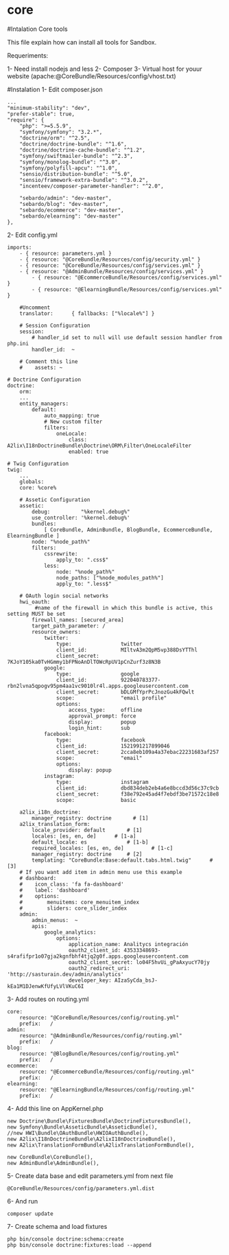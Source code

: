 # core
#Intalation Core tools

This file explain how can install all tools for Sandbox.

Requeriments:

1- Need install nodejs and less
2- Composer
3- Virtual host for youur website (apache:@CoreBundle/Resources/config/vhost.txt)

#Instalation
1- Edit composer.json

    ...
    "minimum-stability": "dev", 
    "prefer-stable": true,
    "require": {
        "php": ">=5.5.9",
        "symfony/symfony": "3.2.*",
        "doctrine/orm": "^2.5",
        "doctrine/doctrine-bundle": "^1.6",
        "doctrine/doctrine-cache-bundle": "^1.2",
        "symfony/swiftmailer-bundle": "^2.3",
        "symfony/monolog-bundle": "^3.0",
        "symfony/polyfill-apcu": "^1.0",
        "sensio/distribution-bundle": "^5.0",
        "sensio/framework-extra-bundle": "^3.0.2",
        "incenteev/composer-parameter-handler": "^2.0",
        
        "sebardo/admin": "dev-master",
        "sebardo/blog": "dev-master",
        "sebardo/ecommerce": "dev-master",
        "sebardo/elearning": "dev-master"
    },

2- Edit config.yml

	imports:
	    - { resource: parameters.yml }
	    - { resource: "@CoreBundle/Resources/config/security.yml" }
	    - { resource: "@CoreBundle/Resources/config/services.yml" }
	    - { resource: "@AdminBundle/Resources/config/services.yml" }
            - { resource: "@EcommerceBundle/Resources/config/services.yml" }
            - { resource: "@ElearningBundle/Resources/config/services.yml" }

        #Uncomment
        translator:      { fallbacks: ["%locale%"] }

        # Session Configuration
        session:
            # handler_id set to null will use default session handler from php.ini
            handler_id:  ~

        # Comment this line
        #    assets: ~

	# Doctrine Configuration
	doctrine:
	    orm:
		...
		entity_managers:
		    default:
		        auto_mapping: true
		        # New custom filter
		        filters:
		            oneLocale:
		                class: A2lix\I18nDoctrineBundle\Doctrine\ORM\Filter\OneLocaleFilter
		                enabled: true

	# Twig Configuration
	twig:
	    ...
	    globals:
		core: %core%
                
        # Assetic Configuration
        assetic:
            debug:          "%kernel.debug%"
            use_controller: '%kernel.debug%'
            bundles:
                [ CoreBundle, AdminBundle, BlogBundle, EcommerceBundle, ElearningBundle ]
            node: "%node_path%"
            filters:
                cssrewrite:
                    apply_to: ".css$"
                less:
                    node: "%node_path%"
                    node_paths: ["%node_modules_path%"]
                    apply_to: ".less$"

        # OAuth login social networks  
        hwi_oauth:
             #name of the firewall in which this bundle is active, this setting MUST be set
            firewall_names: [secured_area]
            target_path_parameter: /
            resource_owners:
                twitter:
                    type:                twitter
                    client_id:           MIltvA3m2QpM5vp388DsYTThl
                    client_secret:       7KJoY105ka0TvHGmmy1bFPNoAnDlTOWcRpUV1pCnZurf3z8N3B
                google:
                    type:                google
                    client_id:           922040783377-rbn2lvna5qpogv95pm4aa1vc9010lr4l.apps.googleusercontent.com
                    client_secret:       bDLGMfYprPcJnozGu4kFQwlt
                    scope:               "email profile"
                    options:
                        access_type:     offline
                        approval_prompt: force
                        display:         popup
                        login_hint:      sub
                facebook:
                    type:                facebook
                    client_id:           1521991217899046
                    client_secret:       2cca8eb109a4a37ebac22231683af257
                    scope:               "email"
                    options:
                        display: popup 
                instagram:
                    type:                instagram
                    client_id:           dbd834deb2eb4a6e8bccd3d56c37c9cb
                    client_secret:       f38e792e45ad4f7ebdf3be71572c18e8
                    scope:               basic

        a2lix_i18n_doctrine:
            manager_registry: doctrine       # [1]
        a2lix_translation_form:
            locale_provider: default       # [1]
            locales: [es, en, de]      # [1-a]
            default_locale: es             # [1-b]
            required_locales: [es, en, de]         # [1-c]
            manager_registry: doctrine     # [2]
            templating: "CoreBundle:Base:default.tabs.html.twig"      # [3]
        # If you want add item in admin menu use this example
        # dashboard:
        #    icon_class: 'fa fa-dashboard'
        #    label: 'dashboard'
        #    options:
        #        menuitems: core_menuitem_index
        #        sliders: core_slider_index
        admin:
            admin_menus:  ~
            apis:
                google_analytics:
                    options:
                        application_name: Analitycs integración
                        oauth2_client_id: 43533348693-s4rafifpr1o07gja2kgnfbhf4tjq2g0f.apps.googleusercontent.com
                        oauth2_client_secret: lo04F5hvUi_gPaAxyucY70jy
                        oauth2_redirect_uri: 'http://sasturain.dev/admin/analytics'
                        developer_key: AIzaSyCda_bsJ-kEa1M1DJenwKfUfyLVlVKuC6I

3- Add routes on routing.yml
	
    core:
        resource: "@CoreBundle/Resources/config/routing.yml"
        prefix:   /
    admin:
        resource: "@AdminBundle/Resources/config/routing.yml"
        prefix:   /
    blog:
        resource: "@BlogBundle/Resources/config/routing.yml"
        prefix:   /
    ecommerce:
        resource: "@EcommerceBundle/Resources/config/routing.yml"
        prefix:   /
    elearning:
        resource: "@ElearningBundle/Resources/config/routing.yml"
        prefix:   /

4- Add this line on AppKernel.php

    new Doctrine\Bundle\FixturesBundle\DoctrineFixturesBundle(),
    new Symfony\Bundle\AsseticBundle\AsseticBundle(),
    //new HWI\Bundle\OAuthBundle\HWIOAuthBundle(),
    new A2lix\I18nDoctrineBundle\A2lixI18nDoctrineBundle(),
    new A2lix\TranslationFormBundle\A2lixTranslationFormBundle(),

    new CoreBundle\CoreBundle(),
    new AdminBundle\AdminBundle(),

5- Create data base and edit parameters.yml from next file

    @CoreBundle/Resources/config/parameters.yml.dist

6- And run

    composer update

7- Create schema and load fixtures

    php bin/console doctrine:schema:create
    php bin/console doctrine:fixtures:load --append



